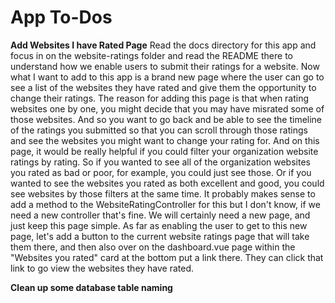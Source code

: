 # App To-Dos

**Add Websites I have Rated Page**
Read the docs directory for this app and focus in on the website-ratings folder and read the README there to understand how we enable users to submit their ratings for a website. Now what I want to add to this app is a brand new page where the user can go to see a list of the websites they have rated and give them the opportunity to change their ratings. The reason for adding this page is that when rating websites one by one, you might decide that you may have misrated some of those websites. And so you want to go back and be able to see the timeline of the ratings you submitted so that you can scroll through those ratings and see the websites you might want to change your rating for. And on this page, it would be really helpful if you could filter your organization website ratings by rating. So if you wanted to see all of the organization websites you rated as bad or poor, for example, you could just see those. Or if you wanted to see the websites you rated as both excellent and good, you could see websites by those filters at the same time. It probably makes sense to add a method to the WebsiteRatingController for this but I don't know, if we need a new controller that's fine. We will certainly need a new page, and just keep this page simple. As far as enabling the user to get to this new page, let's add a button to the current website ratings page that will take them there, and then also over on the dashboard.vue page within the "Websites you rated" card at the bottom put a link there. They can click that link to go view the websites they have rated.

**Clean up some database table naming**

